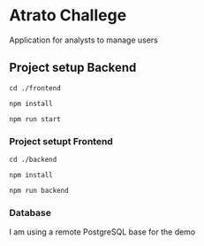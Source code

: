 # Atrato Challege

Application for analysts to manage users

## Project setup Backend

```
cd ./frontend
```

```
npm install
```

```
npm run start
```

### Project setupt Frontend

```
cd ./backend
```

```
npm install
```

```
npm run backend
```

### Database

I am using a remote PostgreSQL base for the demo
